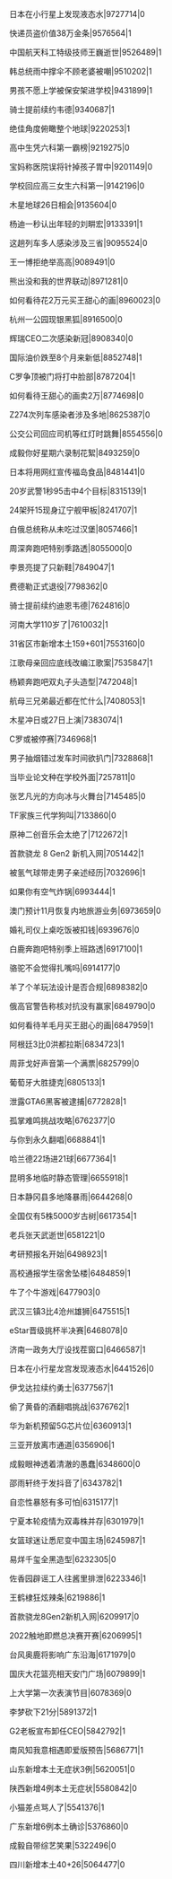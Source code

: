 日本在小行星上发现液态水|9727714|0

快递员盗价值38万金条|9576564|1

中国航天科工特级技师王巍逝世|9526489|1

韩总统雨中撑伞不顾老婆被嘲|9510202|1

男孩不愿上学被保安架进学校|9431899|1

骑士提前续约韦德|9340687|1

绝佳角度俯瞰整个地球|9220253|1

高中生凭六科第一霸榜|9219275|0

宝妈称医院误将针掉孩子胃中|9201149|0

学校回应高三女生六科第一|9142196|0

木星地球26日相会|9135604|0

杨迪一秒认出年轻的刘畊宏|9133391|1

这趟列车多人感染涉及三省|9095524|0

王一博拒绝举高高|9089491|0

熊出没和我的世界联动|8971281|0

如何看待花2万元买王甜心的画|8960023|0

杭州一公园现银黑狐|8916500|0

辉瑞CEO二次感染新冠|8908340|0

国际油价跌至8个月来新低|8852748|1

C罗争顶被门将打中脸部|8787204|1

如何看待王甜心的画卖2万|8774698|0

Z274次列车感染者涉及多地|8625387|0

公交公司回应司机等红灯时跳舞|8554556|0

成毅你好星期六录制花絮|8493259|0

日本将用网红宣传福岛食品|8481441|0

20岁武警1秒95击中4个目标|8315139|1

24架歼15现身辽宁舰甲板|8241707|1

白俄总统称从未吃过汉堡|8057466|1

周深奔跑吧特别季路透|8055000|0

李景亮提了只新鞋|7849047|1

费德勒正式退役|7798362|0

骑士提前续约迪恩韦德|7624816|0

河南大学110岁了|7610032|1

31省区市新增本土159+601|7553160|0

江歌母亲回应底线改编江歌案|7535847|1

杨颖奔跑吧双丸子头造型|7472048|1

航母三兄弟最近都在忙什么|7408053|1

木星冲日或27日上演|7383074|1

C罗或被停赛|7346968|1

男子抽烟错过发车时间欲扒门|7328868|1

当毕业论文种在学校外面|7257811|0

张艺凡光的方向冰与火舞台|7145485|0

TF家族三代学狗叫|7133860|0

原神二创音乐会太绝了|7122672|1

首款骁龙 8 Gen2 新机入网|7051442|1

被氢气球带走男子亲述经历|7032696|1

如果你有空气炸锅|6993444|1

澳门预计11月恢复内地旅游业务|6973659|0

婚礼司仪上桌吃饭被扣钱|6939676|0

白鹿奔跑吧特别季上班路透|6917100|1

骆驼不会觉得扎嘴吗|6914177|0

羊了个羊玩法设计是否合规|6898382|0

俄高官警告称核对抗没有赢家|6849790|0

如何看待羊毛月买王甜心的画|6847959|1

阿根廷3比0洪都拉斯|6834723|1

周菲戈好声音第一个满票|6825799|0

葡萄牙大胜捷克|6805133|1

泄露GTA6黑客被逮捕|6772828|1

孤掌难鸣挑战攻略|6762377|0

与你到永久翻唱|6688841|1

哈兰德22场进21球|6677364|1

昆明多地临时静态管理|6655918|1

日本静冈县多地降暴雨|6644268|0

全国仅有5株5000岁古树|6617354|1

老兵张天武逝世|6581221|0

考研预报名开始|6498923|1

高校通报学生宿舍坠楼|6484859|1

牛了个牛游戏|6477903|0

武汉三镇3比4沧州雄狮|6475515|1

eStar晋级挑杯半决赛|6468078|0

济南一政务大厅设找茬窗口|6466587|1

日本在小行星龙宫发现液态水|6441526|0

伊戈达拉续约勇士|6377567|1

偷了黄昏的酒翻唱挑战|6376762|1

华为新机预留5G芯片位|6360913|1

三亚开放离市通道|6356906|1

成毅眼神透着清澈的愚蠢|6348600|0

邵雨轩终于发抖音了|6343782|1

自恋性暴怒有多可怕|6315177|1

宁夏本轮疫情为双毒株并存|6301979|1

女篮球迷让悉尼变中国主场|6245987|1

易烊千玺全黑造型|6232305|0

佐香园辟谣工人往酱里排泄|6223346|1

王鹤棣狂炫辣条|6219886|1

首款骁龙8Gen2新机入网|6209917|0

2022触地即燃总决赛开赛|6206995|1

台风奥鹿将影响广东沿海|6171979|0

国庆大花篮亮相天安门广场|6079899|1

上大学第一次表演节目|6078369|0

李梦砍下21分|5891372|1

G2老板宣布卸任CEO|5842792|1

南风知我意相遇即爱版预告|5686771|1

山东新增本土无症状3例|5620051|0

陕西新增4例本土无症状|5580842|0

小猫差点骂人了|5541376|1

广东新增6例本土确诊|5376860|0

成毅自带综艺笑果|5322496|0

四川新增本土40+26|5064477|0

